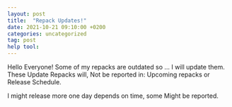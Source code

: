 ```yaml
---
layout: post
title:  "Repack Updates!"
date: 2021-10-21 09:10:00 +0200
categories: uncategorized
tag: post
help tool:                                                                                               |
---
```

Hello Everyone! Some of my repacks are outdated so ... I will update them. These Update Repacks will,
Not be reported in: Upcoming repacks or Release Schedule.

I might release more one day depends on time, some Might be reported.
